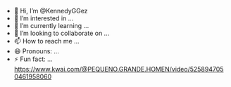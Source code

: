 - 👋 Hi, I’m @KennedyGGez
- 👀 I’m interested in ...
- 🌱 I’m currently learning ...
- 💞️ I’m looking to collaborate on ...
- 📫 How to reach me ...
- 😄 Pronouns: ...
- ⚡ Fun fact: ...
https://www.kwai.com/@PEQUENO.GRANDE.HOMEN/video/5258947050461958060
<!---
KennedyGGez/KennedyGGez is a ✨ special ✨ repository because its `README.md` (this file) appears on your GitHub profile.
You can click the Preview link to take a look at your changes.
--->
